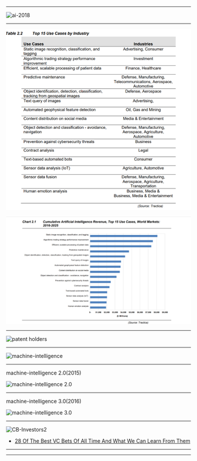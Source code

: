 
-----------

![ai-2018](https://fortunedotcom.files.wordpress.com/2018/01/ai.png)


-----------

![uc](https://github.com/ci-ai/fundamentals/blob/master/use-cases/uc.PNG)

![uc_r](https://github.com/ci-ai/fundamentals/blob/master/use-cases/uc_revenue.PNG)

---------------

![patent holders](https://cbi-blog.s3.amazonaws.com/blog/wp-content/uploads/2017/04/AI_patents_startups.png)

---------------------

![machine-intelligence](https://s3.amazonaws.com/cbi-research-portal-uploads/2018/02/27121525/AI_MA_race_feb2018.png)

--------------
machine-intelligence 2.0(2015)

![machine-intelligence 2.0](https://www.techemergence.com/wp-content/uploads/2016/07/Screen-Shot-2016-07-21-at-5.24.54-PM.png)

-------------------
machine-intelligence 3.0(2016)

![machine-intelligence 3.0](https://www.techemergence.com/wp-content/uploads/2016/07/artificial-intelligence-industry-an-overview-by-segment-2.jpg)


---------------

![CB-Investors2](https://www.techemergence.com/wp-content/uploads/2016/07/CB-Investors2.png)


* [28 Of The Best VC Bets Of All Time And What We Can Learn From Them](https://www.cbinsights.com/research/best-venture-capital-investments/?utm_source=medium&utm_medium=referral&utm_term=syndication)

--------------



-----------


